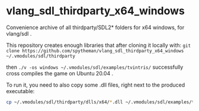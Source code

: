 # vlang_sdl_thirdparty_x64_windows
Convenience archive of all thirdparty/SDL2* folders for x64 windows, for vlang/sdl .

This repository creates enough libraries that after cloning it locally with:
`git clone https://github.com/spytheman/vlang_sdl_thirdparty_x64_windows ~/.vmodules/sdl/thirdparty`

then `./v -os windows ~/.vmodules/sdl/examples/tvintris/` successfully cross compiles the game on Ubuntu 20.04 .

To run it, you need to also copy some .dll files, right next to the produced executable:
```sh
cp ~/.vmodules/sdl/thirdparty/dlls/x64/*.dll ~/.vmodules/sdl/examples/tvintris/
```
